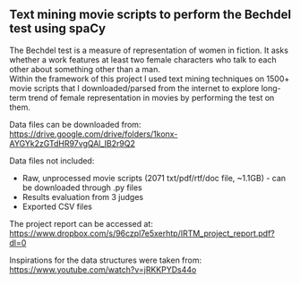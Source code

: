 ## Text mining movie scripts to perform the Bechdel test using spaCy


The Bechdel test is a measure of representation of women in fiction. It asks whether a work features at least two female characters who talk to each other about something other than a man.  
Within the framework of this project I used text mining techniques on 1500+ movie scripts that I downloaded/parsed from the internet to explore long-term trend of female representation in movies by performing the test on them.


Data files can be downloaded from:  
https://drive.google.com/drive/folders/1konx-AYGYk2zGTdHR97vgQAl_IB2r9Q2

Data files not included:
- Raw, unprocessed movie scripts (2071 txt/pdf/rtf/doc file, ~1.1GB) - can be downloaded through .py files
- Results evaluation from 3 judges
- Exported CSV files

The project report can be accessed at:
https://www.dropbox.com/s/96czpl7e5xerhtp/IRTM_project_report.pdf?dl=0

Inspirations for the data structures were taken from:
https://www.youtube.com/watch?v=jRKKPYDs44o